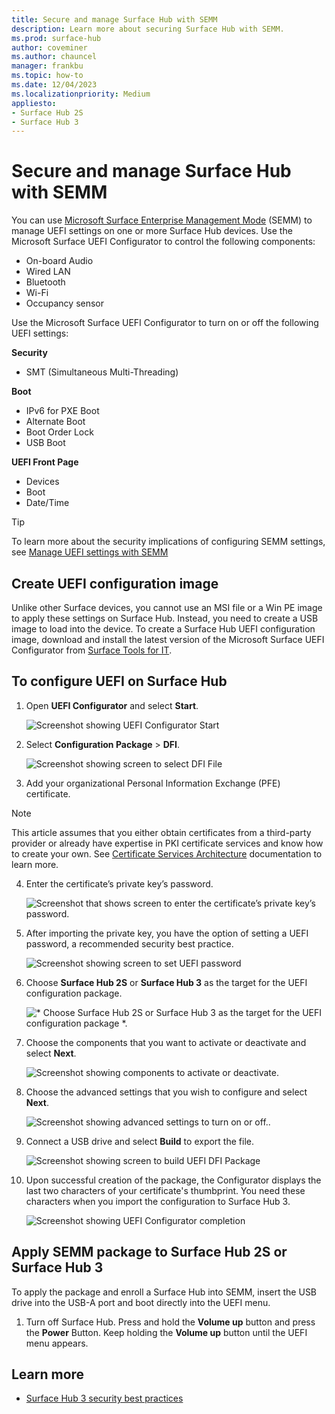 ```yaml
---
title: Secure and manage Surface Hub with SEMM
description: Learn more about securing Surface Hub with SEMM.
ms.prod: surface-hub
author: coveminer
ms.author: chauncel
manager: frankbu
ms.topic: how-to
ms.date: 12/04/2023
ms.localizationpriority: Medium
appliesto:
- Surface Hub 2S
- Surface Hub 3
---
```


# Secure and manage Surface Hub with SEMM

You can use [Microsoft Surface Enterprise Management Mode](/surface/surface-enterprise-management-mode) (SEMM) to manage UEFI settings on one or more Surface Hub devices. Use the Microsoft Surface UEFI Configurator to control the following components:

- On-board Audio
- Wired LAN
- Bluetooth
- Wi-Fi
- Occupancy sensor

Use the Microsoft Surface UEFI Configurator to turn on or off the following UEFI settings:

**Security**

- SMT (Simultaneous Multi-Threading)

**Boot**

- IPv6 for PXE Boot
- Alternate Boot
- Boot Order Lock
- USB Boot

**UEFI Front Page**

- Devices
- Boot
- Date/Time

> [!TIP]
> To learn more about the security implications of configuring SEMM settings, see [Manage UEFI settings with SEMM](/surface-hub/surface-hub-3-security#manage-uefi-settings-with-semm)

## Create UEFI configuration image

Unlike other Surface devices, you cannot use an MSI file or a Win PE image to apply these settings on Surface Hub. Instead, you need to create a USB image to load into the device. To create a Surface Hub UEFI configuration image, download and install the latest version of the Microsoft Surface UEFI Configurator from [Surface Tools for IT](https://www.microsoft.com/download/details.aspx?id=46703).

## To configure UEFI on Surface Hub

1. Open **UEFI Configurator** and select **Start**.

    ![Screenshot showing UEFI Configurator Start](images/uefi-hub-start.png)

2. Select **Configuration Package** > **DFI**.

    ![Screenshot showing screen to select DFI File](images/uefi-hub-dfi.png)

3. Add your organizational Personal Information Exchange (PFE) certificate.

> [!NOTE]
> This article assumes that you either obtain certificates from a third-party provider or already have expertise in PKI certificate services and know how to create your own. See [Certificate Services Architecture](/windows/win32/seccrypto/certificate-services-architecture) documentation to learn more.

4. Enter the certificate’s private key’s password.

    ![Screenshot that shows screen to enter the certificate’s private key’s password.](images/uefi-hub-cert-pw.png)

5. After importing the private key, you have the option of setting a UEFI password, a recommended security best practice.

    ![Screenshot showing screen to set UEFI password](images/uefi-set-pw.png)

6. Choose **Surface Hub 2S** or **Surface Hub 3** as the target for the UEFI configuration package.

    ![* Choose Surface Hub 2S or Surface Hub 3 as the target for the UEFI configuration package *.](images/uefi-hub-choose.png)

7. Choose the components that you want to activate or deactivate and select **Next**.

   ![Screenshot showing components to activate or deactivate.](images/uefi-hub-components.png)

8. Choose the advanced settings that you wish to configure and select **Next**.

   ![Screenshot showing advanced settings to turn on or off.](images/uefi-hub-advanced.png).

9. Connect a USB drive and select **Build** to export the file.

    ![Screenshot showing screen to build UEFI DFI Package](images/uefi-hub-build.png)

10. Upon successful creation of the package, the Configurator displays the last two characters of your certificate's thumbprint. You need these characters when you import the configuration to Surface Hub 3.

    ![Screenshot showing UEFI Configurator completion](images/uefi-hub-end.png)

## Apply SEMM package to Surface Hub 2S or Surface Hub 3

To apply the package and enroll a Surface Hub into SEMM, insert the USB drive into the USB-A port and boot directly into the UEFI menu.

1. Turn off Surface Hub. Press and hold the **Volume up** button and press the **Power** Button. Keep holding the **Volume up** button until the UEFI menu appears.

## Learn more

- [Surface Hub 3 security best practices](surface-hub-3-security.md)
